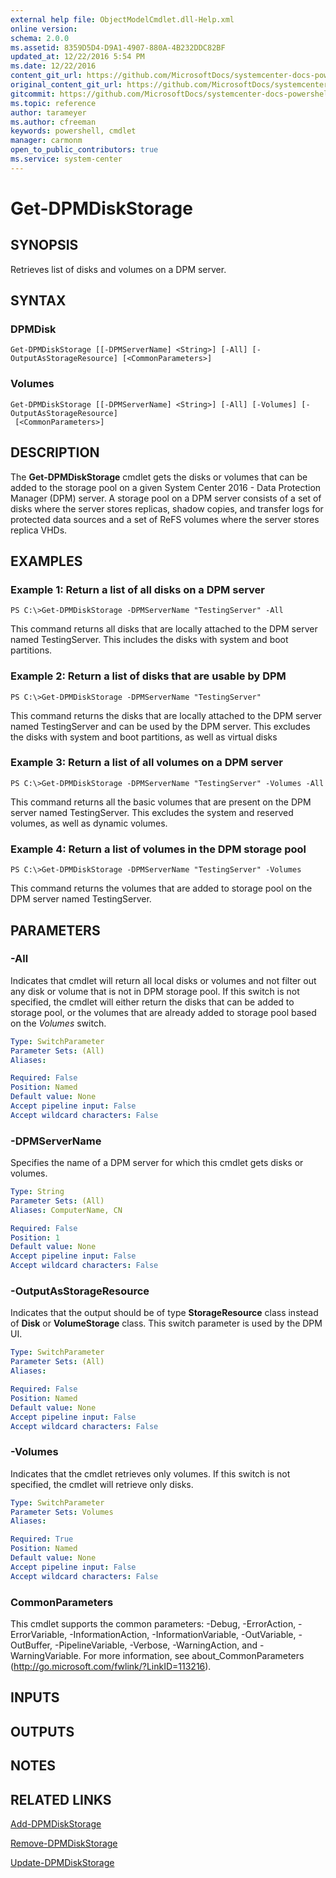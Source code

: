 ```yaml
---
external help file: ObjectModelCmdlet.dll-Help.xml
online version: 
schema: 2.0.0
ms.assetid: 8359D5D4-D9A1-4907-880A-4B232DDC82BF
updated_at: 12/22/2016 5:54 PM
ms.date: 12/22/2016
content_git_url: https://github.com/MicrosoftDocs/systemcenter-docs-powershell/blob/master/systemcenter-cmdlets/SystemCenter2016/DataProtectionManager/vlatest/Get-DPMDiskStorage.md
original_content_git_url: https://github.com/MicrosoftDocs/systemcenter-docs-powershell/blob/master/systemcenter-cmdlets/SystemCenter2016/DataProtectionManager/vlatest/Get-DPMDiskStorage.md
gitcommit: https://github.com/MicrosoftDocs/systemcenter-docs-powershell/blob/17c3a51bd892aad46c731d9f381f0704b4815004/systemcenter-cmdlets/SystemCenter2016/DataProtectionManager/vlatest/Get-DPMDiskStorage.md
ms.topic: reference
author: tarameyer
ms.author: cfreeman
keywords: powershell, cmdlet
manager: carmonm
open_to_public_contributors: true
ms.service: system-center
---
```


# Get-DPMDiskStorage

## SYNOPSIS
Retrieves list of disks and volumes on a DPM server.

## SYNTAX

### DPMDisk
```
Get-DPMDiskStorage [[-DPMServerName] <String>] [-All] [-OutputAsStorageResource] [<CommonParameters>]
```

### Volumes
```
Get-DPMDiskStorage [[-DPMServerName] <String>] [-All] [-Volumes] [-OutputAsStorageResource]
 [<CommonParameters>]
```

## DESCRIPTION
The **Get-DPMDiskStorage** cmdlet gets the disks or volumes that can be added to the storage pool on a given System Center 2016 - Data Protection Manager (DPM) server.
A storage pool on a DPM server consists of a set of disks where the server stores replicas, shadow copies, and transfer logs for protected data sources and a set of ReFS volumes where the server stores replica VHDs.

## EXAMPLES

### Example 1: Return a list of all disks on a DPM server
```
PS C:\>Get-DPMDiskStorage -DPMServerName "TestingServer" -All
```

This command returns all disks that are locally attached to the DPM server named TestingServer.
This includes the disks with system and boot partitions.

### Example 2: Return a list of disks that are usable by DPM
```
PS C:\>Get-DPMDiskStorage -DPMServerName "TestingServer"
```

This command returns the disks that are locally attached to the DPM server named TestingServer and can be used by the DPM server.
This excludes the disks with system and boot partitions, as well as virtual disks

### Example 3: Return a list of all volumes on a DPM server
```
PS C:\>Get-DPMDiskStorage -DPMServerName "TestingServer" -Volumes -All
```

This command returns all the basic volumes that are present on the DPM server named TestingServer.
This excludes the system and reserved volumes, as well as dynamic volumes.

### Example 4: Return a list of volumes in the DPM storage pool
```
PS C:\>Get-DPMDiskStorage -DPMServerName "TestingServer" -Volumes
```

This command returns the volumes that are added to storage pool on the DPM server named TestingServer.

## PARAMETERS

### -All
Indicates that cmdlet will return all local disks or volumes and not filter out any disk or volume that is not in DPM storage pool.
If this switch is not specified, the cmdlet will either return the disks that can be added to storage pool, or the volumes that are already added to storage pool based on the *Volumes* switch.

```yaml
Type: SwitchParameter
Parameter Sets: (All)
Aliases: 

Required: False
Position: Named
Default value: None
Accept pipeline input: False
Accept wildcard characters: False
```

### -DPMServerName
Specifies the name of a DPM server for which this cmdlet gets disks or volumes.

```yaml
Type: String
Parameter Sets: (All)
Aliases: ComputerName, CN

Required: False
Position: 1
Default value: None
Accept pipeline input: False
Accept wildcard characters: False
```

### -OutputAsStorageResource
Indicates that the output should be of type **StorageResource** class instead of **Disk** or **VolumeStorage** class.
This switch parameter is used by the DPM UI.

```yaml
Type: SwitchParameter
Parameter Sets: (All)
Aliases: 

Required: False
Position: Named
Default value: None
Accept pipeline input: False
Accept wildcard characters: False
```

### -Volumes
Indicates that the cmdlet retrieves only volumes.
If this switch is not specified, the cmdlet will retrieve only disks.

```yaml
Type: SwitchParameter
Parameter Sets: Volumes
Aliases: 

Required: True
Position: Named
Default value: None
Accept pipeline input: False
Accept wildcard characters: False
```

### CommonParameters
This cmdlet supports the common parameters: -Debug, -ErrorAction, -ErrorVariable, -InformationAction, -InformationVariable, -OutVariable, -OutBuffer, -PipelineVariable, -Verbose, -WarningAction, and -WarningVariable. For more information, see about_CommonParameters (http://go.microsoft.com/fwlink/?LinkID=113216).

## INPUTS

## OUTPUTS

## NOTES

## RELATED LINKS

[Add-DPMDiskStorage](xref:SystemCenter2016/DataProtectionManager/vlatest/Add-DPMDiskStorage.md)

[Remove-DPMDiskStorage](xref:SystemCenter2016/DataProtectionManager/vlatest/Remove-DPMDiskStorage.md)

[Update-DPMDiskStorage](xref:SystemCenter2016/DataProtectionManager/vlatest/Update-DPMDiskStorage.md)

